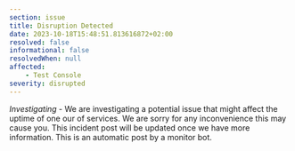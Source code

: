 ```yaml
---
section: issue
title: Disruption Detected
date: 2023-10-18T15:48:51.813616872+02:00
resolved: false
informational: false
resolvedWhen: null
affected:
    - Test Console
severity: disrupted
---
```

*Investigating* - We are investigating a potential issue that might affect the uptime of one our of services. We are sorry for any inconvenience this may cause you. This incident post will be updated once we have more information.
This is an automatic post by a monitor bot.